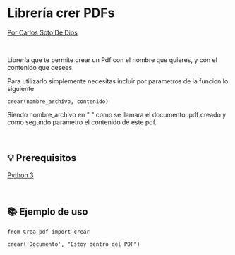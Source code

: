 # Librería crer PDFs

[Por Carlos Soto De Dios](https://www.linkedin.com/in/carlos-soto-537655224/)

<br>

Librería que te permite crear un Pdf con el nombre que quieres, y con el contenido que desees.

Para utilizarlo simplemente necesitas incluir por parametros de la funcion lo siguiente

```
crear(nombre_archivo, contenido)
```

Siendo nombre_archivo en " " como se llamara el documento .pdf creado y como segundo parametro el contenido de este pdf.

<br>

## 💡 Prerequisitos

[Python 3](https://www.python.org/downloads/release/python-370/)

<br>

## 📚 Ejemplo de uso

```
from Crea_pdf import crear

crear('Documento', "Estoy dentro del PDF")
```
